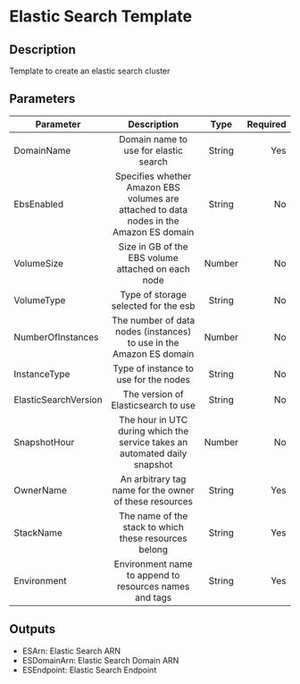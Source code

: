 # Elastic Search Template

## Description

Template to create an elastic search cluster

## Parameters
| Parameter        |          Description           |      Type             |   Required |
| ---------------- |:------------------------------:|:--------------------:| ----------:|
| DomainName | Domain name to use for elastic search | String | Yes |
| EbsEnabled | Specifies whether Amazon EBS volumes are attached to data nodes in the Amazon ES domain | String | No |
| VolumeSize | Size in GB of the EBS volume attached on each node | Number | No |
| VolumeType | Type of storage selected for the esb | String | No |
| NumberOfInstances | The number of data nodes (instances) to use in the Amazon ES domain | Number | No |
| InstanceType | Type of instance to use for the nodes | String | No |
| ElasticSearchVersion | The version of Elasticsearch to use | String | No |
| SnapshotHour | The hour in UTC during which the service takes an automated daily snapshot | Number | No |
| OwnerName | An arbitrary tag name for the owner of these resources | String | Yes |
| StackName | The name of the stack to which these resources belong | String | Yes |
| Environment | Environment name to append to resources names and tags | String | Yes |

## Outputs
* ESArn: Elastic Search ARN
* ESDomainArn: Elastic Search Domain ARN
* ESEndpoint: Elastic Search Endpoint